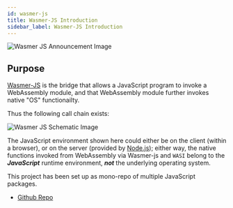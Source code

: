 ```yaml
---
id: wasmer-js
title: Wasmer-JS Introduction
sidebar_label: Wasmer-JS Introduction
---
```


![Wasmer JS Announcement Image](/img/wasmer-js/wasmer-js-announcement.png)

## Purpose

[Wasmer-JS](https://github.com/wasmerio/wasmer-js) is the bridge that allows a JavaScript program to invoke a WebAssembly module, and that WebAssembly module further invokes native "OS" functionailty.

Thus the following call chain exists:

![Wasmer JS Schematic Image](/img/wasmer-js/wasmer-js-schematic.png)

The JavaScript environment shown here could either be on the client (within a browser), or on the server (provided by [Node.js](https://nodejs.org/en/)); either way, the native functions invoked from WebAssembly via Wasmer-js and `WASI` belong to the ***JavaScript*** runtime environment, ***not*** the underlying operating system.

This project has been set up as mono-repo of multiple JavaScript packages.

* [Github Repo](https://github.com/wasmerio/wasmer-js)
